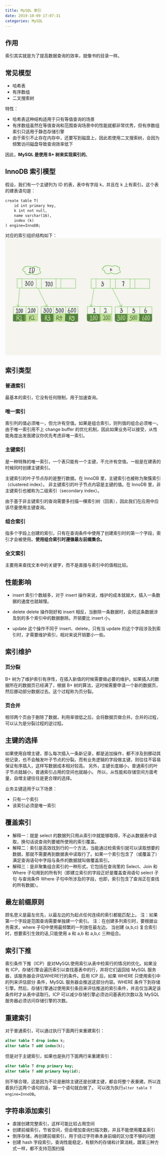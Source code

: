 ```yaml
---
title: MySQL 索引
date: 2019-10-09 17:07:31
categories: MySQL
---
```

## 作用
索引其实就是为了提高数据查询的效率，就像书的目录一样。

## 常见模型
* 哈希表
* 有序数组
* 二叉搜索树

特性：
* 哈希表这种结构适用于只有等值查询的场景
* 有序数组虽然在等值查询和范围查询场景中的性能就都非常优秀，但有序数组索引只适用于静态存储引擎
* 由于索引不止存在内存中，还要写到磁盘上，因此若使用二叉搜索树，会因为频繁访问磁盘导致查询效率低下

因此，**MySQL 是使用 B+ 树来实现索引的**。

## InnoDB 索引模型
假设，我们有一个主键列为 ID 的表，表中有字段 k，并且在 k 上有索引。这个表的建表语句是：
```mysql
create table T(
    id int primary key, 
    k int not null, 
    name varchar(16),
    index (k)
) engine=InnoDB;
```

对应的索引组织结构如下：
![InnoDB 索引组织结构示例](/images/mysql/InnoDB索引组织结构示例.png)

## 索引类型
### 普通索引
最基本的索引，它没有任何限制，用于加速查询。

### 唯一索引
索引列的值必须唯一，但允许有空值。如果是组合索引，则列值的组合必须唯一。
由于唯一索引用不上 change buffer 的优化机制，因此如果业务可以接受，从性能角度出发我建议你优先考虑非唯一索引。

### 主键索引
是一种特殊的唯一索引，一个表只能有一个主键，不允许有空值。一般是在建表的时候同时创建主键索引。

主键索引的叶子节点存的是整行数据。在 InnoDB 里，主键索引也被称为聚簇索引（clustered index）。
非主键索引的叶子节点内容是主键的值。在 InnoDB 里，非主键索引也被称为二级索引（secondary index）。

由于基于非主键索引的查询需要多扫描一棵索引树（回表），因此我们在应用中应该尽量使用主键查询。

### 组合索引
指多个字段上创建的索引，只有在查询条件中使用了创建索引时的第一个字段，索引才会被使用。**使用组合索引时遵循最左前缀集合。**

### 全文索引
主要用来查找文本中的关键字，而不是直接与索引中的值相比较。

## 性能影响
* insert 索引个数越多，对于 insert 操作来说，维护的成本就越大，插入一条数据的速度也就越慢。

* delete delete 操作刚好和 insert 相反，当删除一条数据时，会把这条数据涉及到的多个索引中的数据删除。开销要比 insert 小。

* update 这个操作不同于 insert、delete，只有当 update 的这个字段涉及到索引时，才需要维护索引，相对来说开销要小一些。

## 索引维护
### 页分裂
B+ 树为了维护索引有序性，在插入新值的时候需要做必要的维护。如果插入的数据所在的数据页已经满了，根据 B+ 树的算法，这时候需要申请一个新的数据页，然后挪动部分数据过去。这个过程称为页分裂。

### 页合并
相邻两个页由于删除了数据，利用率很低之后，会将数据页做合并。合并的过程，可以认为是分裂过程的逆过程。

## 主键的选择
如果使用自增主键，那么每次插入一条新记录，都是追加操作，都不涉及到挪动其他记录，也不会触发叶子节点的分裂。而有业务逻辑的字段做主键，则往往不容易保证有序插入，这样写数据成本相对较高。
另外，主键长度越小，普通索引的叶子节点就越小，普通索引占用的空间也就越小。
所以，从性能和存储空间方面考量，自增主键往往是更合理的选择。

业务主键适用于以下场景：
* 只有一个索引
* 该索引必须是唯一索引

## 覆盖索引
* 解释一：就是 select 的数据列只用从索引中就能够取得，不必从数据表中读取，换句话说查询列要被所使用的索引覆盖。
* 解释二：索引是高效找到行的一个方法，当能通过检索索引就可以读取想要的数据，那就不需要再到数据表中读取行了。如果一个索引包含了（或覆盖了）满足查询语句中字段与条件的数据就叫做覆盖索引。
* 解释三：是非聚集组合索引的一种形式，它包括在查询里的 Select、Join 和 Where 子句用到的所有列（即建立索引的字段正好是覆盖查询语句 select 子句 与查询条件 Where 子句中所涉及的字段，也即，索引包含了查询正在查找的所有数据）。

## 最左前缀原则
顾名思义是最左优先，以最左边的为起点任何连续的索引都能匹配上。
注：如果第一个字段是范围查询需要单独建一个索引。
注：在创建多列索引时，要根据业务需求，where 子句中使用最频繁的一列放在最左边。
当创建 (a,b,c) 复合索引时，想要索引生效的话,只能使用 a 和 a,b 和 a,b,c 三种组合。

## 索引下推
索引条件下推（ICP）是对MySQL使用索引从表中检索行的情况的优化。如果没有 ICP，存储引擎会遍历索引以查找基表中的行，并将它们返回给 MySQL 服务器，该服务器会评估WHERE行的条件。启用 ICP 后，如果 WHERE 只使用索引中的列来评估部分 条件，MySQL 服务器会推送这部分内容。WHERE 条件下到存储引擎。然后，存储引擎通过使用索引条目来评估推送的索引条件，并且仅当满足该条件时才从表中读取行。ICP 可以减少存储引擎必须访问基表的次数以及 MySQL 服务器必须访问存储引擎的次数。

## 重建索引
对于普通索引，可以通过执行下面两行来重建索引：
```sql
alter table T drop index k;
alter table T add index(k);
```

但是对于主键索引，如果也是执行下面两行来重建索引：
```sql
alter table T drop primary key;
alter table T add primary key(id);
```
则不够合理，这是因为不论是删除主键还是创建主键，都会将整个表重建。所以连着执行这两个语句的话，第一个语句就白做了。
可以改为执行```alter table T engine=InnoDB```。

## 字符串添加索引
* 直接创建完整索引，这样可能比较占用空间
* 创建前缀索引，节省空间，但会增加查询扫描次数，并且不能使用覆盖索引
* 倒序存储，再创建前缀索引，用于绕过字符串本身前缀的区分度不够的问题
* 创建 hash 字段索引，查询性能稳定，有额外的存储和计算消耗，跟第三种方式一样，都不支持范围扫描